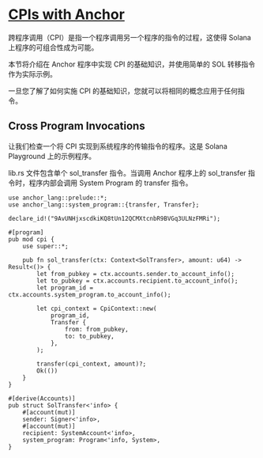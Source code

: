 # [CPIs with Anchor](https://solana.com/docs/programs/anchor/cpi)

跨程序调用（CPI）是指一个程序调用另一个程序的指令的过程，这使得 Solana 上程序的可组合性成为可能。

本节将介绍在 Anchor 程序中实现 CPI 的基础知识，并使用简单的 SOL 转移指令作为实际示例。

一旦您了解了如何实施 CPI 的基础知识，您就可以将相同的概念应用于任何指令。

## Cross Program Invocations

让我们检查一个将 CPI 实现到系统程序的传输指令的程序。这是 Solana Playground 上的示例程序。

lib.rs 文件包含单个 sol_transfer 指令。当调用 Anchor 程序上的 sol_transfer 指令时，程序内部会调用 System Program 的 transfer 指令。

```
use anchor_lang::prelude::*;
use anchor_lang::system_program::{transfer, Transfer};
 
declare_id!("9AvUNHjxscdkiKQ8tUn12QCMXtcnbR9BVGq3ULNzFMRi");
 
#[program]
pub mod cpi {
    use super::*;
 
    pub fn sol_transfer(ctx: Context<SolTransfer>, amount: u64) -> Result<()> {
        let from_pubkey = ctx.accounts.sender.to_account_info();
        let to_pubkey = ctx.accounts.recipient.to_account_info();
        let program_id = ctx.accounts.system_program.to_account_info();
 
        let cpi_context = CpiContext::new(
            program_id,
            Transfer {
                from: from_pubkey,
                to: to_pubkey,
            },
        );
 
        transfer(cpi_context, amount)?;
        Ok(())
    }
}
 
#[derive(Accounts)]
pub struct SolTransfer<'info> {
    #[account(mut)]
    sender: Signer<'info>,
    #[account(mut)]
    recipient: SystemAccount<'info>,
    system_program: Program<'info, System>,
}
```

